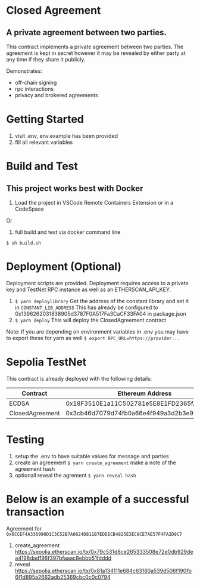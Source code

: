 # Closed Agreement

## A private agreement between two parties.

This contract implements a private agreement between two parties. The agreement is kept in secret
however it may be revealed by either party at any time if they share it publicly.

Demonstrates:

- off-chain signing
- rpc interactions
- privacy and brokered agreements

# Getting Started

1. visit .env, env.example has been provided
2. fill all relevant variables

# Build and Test

## This project works best with Docker

1.  Load the project in VSCode Remote Containers Extension or in a CodeSpace

Or

1. full build and test via docker command line

`$ sh build.sh`

# Deployment (Optional)

Deployment scripts are provided. Deployment requires access to a private key and TestNet RPC instance
as well as an ETHERSCAN_API_KEY.

1. `$ yarn deploylibrary`
   Get the address of the constant library and set it in `CONSTANT_LIB_ADDRESS`
   This has already be configured to 0x1396262031838905d3787F0A517Fa3CaCF33FA04 in package.json
2. `$ yarn deploy`
   This will deploy the ClosedAgreement contract

Note: If you are depending on environment variables in .env you may have to export these for yarn as well
`$ export RPC_URL=https://provider...`

# Sepolia TestNet

This contract is already deployed with the following details:

| Contract        | Ethereum Address                           | Etherscan                                                                       |
| --------------- | ------------------------------------------ | ------------------------------------------------------------------------------- |
| ECDSA           | 0x18F3510E1a11C502781e5E8E1FD2365fAa789Bb2 | https://sepolia.etherscan.io/address/0x18f3510e1a11c502781e5e8e1fd2365faa789bb2 |
| ClosedAgreement | 0x3cb46d7079d74fb0a66e4f949a3d2b3e9be62006 | https://sepolia.etherscan.io/address/0x3cb46d7079d74fb0a66e4f949a3d2b3e9be62006 |

# Testing

1. setup the .env to have suitable values for message and parties
2. create an agreement
   `$ yarn create_agreement`
   make a note of the agreement hash
3. optionall reveal the agrement
   `$ yarn reveal hash`

# Below is an example of a successful transaction

Agreement for `0x6CCEF4A336990D1C3C52B7A0624D811B7EDDECB4825E3EC9CE7AE57F4FA2D9C7`

1. create_agreement
   https://sepolia.etherscan.io/tx/0x79c531d8ce265333508e72e0db929dea4198dad196f397bfaaac8ebbb51fdddd
2. reveal
   https://sepolia.etherscan.io/tx/0x81a134111e684c63180a539d506f190fb6f1d895a2662adb25369cbc0c0c0794

